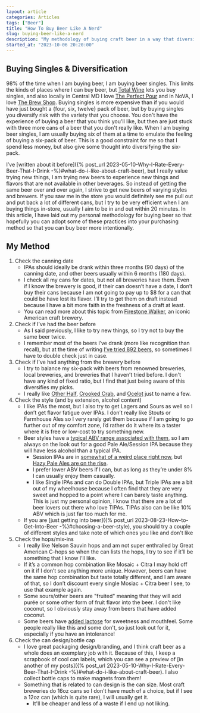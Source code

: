 ```yaml
---
layout: article
categories: Articles
tags: ["Beer"]
title: "How To Buy Beer Like A Nerd"
slug: buying-beer-like-a-nerd
description: "My methodology of buying craft beer in a way that diversifies risk and maximizes enjoyment."
started_at: "2023-10-06 20:20:00"
---
```


## Buying Singles & Diversification

98% of the time when I am buying beer, I am buying beer singles. This limits the kinds of places where I can buy beer, but [Total Wine](https://www.totalwine.com) lets you buy singles, and also locally in Central MD I love [The Perfect Pour](https://www.yelp.com/biz/the-perfect-pour-elkridge) and in NoVA, I love [The Brew Shop](https://www.arlbrew.com/). Buying singles is more expensive than if you would have just bought a {four, six, twelve} pack of beer, but by buying singles you diversify risk with the variety that you choose. You don't have the experience of buying a beer that you think you'll like, but then are just stuck with three more cans of a beer that you don't really like. When I am buying beer singles, I am usually buying six of them at a time to emulate the feeling of buying a six-pack of beer. This is a good constraint for me so that I spend less money, but also give some thought into diversifying the six-pack.

I’ve [written about it before]({% post_url 2023-05-10-Why-I-Rate-Every-Beer-That-I-Drink -%}#what-do-i-like-about-craft-beer), but I really value trying new things, I am trying new beers to experience new things and flavors that are not available in other beverages. So instead of getting the same beer over and over again, I strive to get new beers of varying styles and brewers. If you saw me in the store you would definitely see me pull out and put back a lot of different cans, but I try to be very efficient when I am buying things in-store, usually I aim to be in and out within 20 minutes. In this article, I have laid out my personal methodology for buying beer so that hopefully you can adopt some of these practices into your purchasing method so that you can buy beer more intentionally.

## My Method

1. Check the canning date
    * IPAs should ideally be drank within three months (90 days) of the canning date, and other beers usually within 6 months (180 days). 
    * I check all my cans for dates, but not all breweries have them. Even if I know the brewery is good, if their can doesn’t have a date, I don’t buy their cans because I am not going to pay up to $8 for a can that could be have lost its flavor. I’ll try to get them on draft instead because I have a bit more faith in the freshness of a draft at least.
    * You can read more about this topic from [Firestone Walker](https://www.firestonebeer.com/does-beer-expire), an iconic American craft brewery.
2. Check if I’ve had the beer before
    * As I said previously, I like to try new things, so I try not to buy the same beer twice. 
    * I remember most of the beers I’ve drank (more like recognition than recall), but at the time of writing [I’ve tried 892 beers](https://untappd.com/user/reesd), so sometimes I have to double check just in case. 
3. Check if I’ve had anything from the brewery before
    * I try to balance my six-pack with beers from renowned breweries, local breweries, and breweries that I haven’t tried before. I don't have any kind of fixed ratio, but I find that just being aware of this diversifies my picks.
    * I really like [Other Half](https://otherhalfbrewing.com/), [Crooked Crab](https://www.crookedcrabbrewing.com/), and [Ocelot](http://ocelotbrewing.com/) just to name a few.
4. Check the style (and by extension, alcohol content)
    * I like IPAs the most, but I also try to get Lagers and Sours as well so I don’t get flavor fatigue over IPAs. I don’t really like Stouts or Farmhouse Ales so I very rarely get them because if I am going to go further out of my comfort zone, I’d rather do it where its a taster where it is free or low-cost to try something new.
    * Beer styles have a [typical ABV range associated with them](https://www.brewersfriend.com/2017/05/07/beer-styles-abv-chart-alcohol-by-volume-ranges-2017-update/), so I am always on the look out for a good Pale Ale/Session IPA because they will have less alcohol than a typical IPA.
        * Session IPAs are in [somewhat of a weird place right now](https://www.pastemagazine.com/drink/session-ipa/session-ipas-are-dead-long-live-session-ipas), but [Hazy Pale Ales are on the rise](https://www.hopculture.com/hazy-pale-ale/).
        * I prefer lower ABV beers if I can, but as long as they’re under 8% I can usually enjoy them casually.
        * I like Single IPAs and can do Double IPAs, but Triple IPAs are a bit out of my wheelhouse because I often find that they are very sweet and hopped to a point where I can barely taste anything. This is just my personal opinion, I know that there are a lot of beer lovers out there who love TIPAs. TIPAs also can be like 10% ABV which is just far too much for me.
    * If you are [just getting into beer]({% post_url 2023-08-23-How-to-Get-Into-Beer -%}#choosing-a-beer-style), you should try a couple of different styles and take note of which ones you like and don't like
5. Check the hops/mix-ins
    * I really like Nelson Sauvin hops and am not super enthralled by Great American C-hops so when the can lists the hops, I try to see if it’ll be something that I know I’ll like.
    * If it’s a common hop combination like Mosaic + Citra I may hold off on it if I don’t see anything more unique. However, beers can have the same hop combination but taste totally different, and I am aware of that, so I don’t discount every single Mosiac + Citra beer I see, to use that example again.
    * Some sours/other beers are "fruited" meaning that they will add purée or some other form of fruit flavor into the beer. I don't like coconut, so I obviously stay away from beers that have added coconut.
    * Some beers have [added lactose](https://www.firestonebeer.com/is-there-lactose-in-my-beer) for sweetness and mouthfeel. Some people really like this and some don't, so just look out for it, especially if you have an intolerance!
6. Check the can design/bottle cap
    * I love great packaging design/branding, and I think craft beer as a whole does an exemplary job with it. Because of this, I keep a scrapbook of cool can labels, which you can see a preview of [in another of my posts]({% post_url 2023-05-10-Why-I-Rate-Every-Beer-That-I-Drink -%}#what-do-i-like-about-craft-beer). I also collect bottle caps to make magnets from them!
    * Something that is related to can design is the can size. Most craft breweries do 16oz cans so I don't have much of a choice, but if I see a 12oz can (which is quite rare), I will usually get it.
        * It'll be cheaper and less of a waste if I end up not liking.